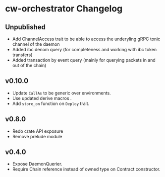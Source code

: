 # cw-orchestrator Changelog

## Unpublished

- Add ChannelAccess trait to be able to access the underyling gRPC tonic channel of the daemon 
- Added ibc denom query (for completeness and working with ibc token transfers)
- Added transaction by event query (mainly for querying packets in and out of the chain)

## v0.10.0

- Update `CallAs` to be generic over environments.
- Use updated derive macros .
- Add `store_on` function on `Deploy` trait.

## v0.8.0

- Redo crate API exposure
- Remove prelude module

## v0.4.0

- Expose DaemonQuerier.
- Require Chain reference instead of owned type on Contract constructor.
